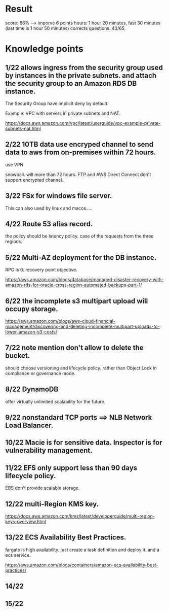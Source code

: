 # Result
score: 66% --> imporve 6 points
hours: 1 hour 20 minutes, fast 30 minutes (last time is 1 hour 50 minutes)
corrects questions: 43/65.

# Knowledge points

## 1/22 allows ingress from the security group used by instances in the private subnets. and attach the security group to an Amazon RDS DB instance.

The Security Group have implicit deny by default. 

Example: VPC with servers in private subnets and NAT.

https://docs.aws.amazon.com/vpc/latest/userguide/vpc-example-private-subnets-nat.html

## 2/22 10TB data use encryped channel to send data to aws from on-premises within 72 hours.

use VPN. 

snowball. will more than 72 hours.
FTP and AWS Direct Connect don't support encrypted channel.

## 3/22 FSx for windows file server.

This can also used by linux and macos.....


## 4/22 Route 53 alias record.

the policy should be latency policy. case of the requests from the three regions.

## 5/22 Multi-AZ deployment for the DB instance.

RPO is 0. recovery point objective. 

https://aws.amazon.com/blogs/database/managed-disaster-recovery-with-amazon-rds-for-oracle-cross-region-automated-backups-part-1/

## 6/22 the incomplete s3 multipart upload will occupy storage.

https://aws.amazon.com/blogs/aws-cloud-financial-management/discovering-and-deleting-incomplete-multipart-uploads-to-lower-amazon-s3-costs/

## 7/22 note mention don't allow to delete the bucket. 
should choose versioning and lifecycle policy. rather than Object Lock in compliance or governance mode.

## 8/22 DynamoDB 

offer virtually unlimited scalability for the future.

## 9/22 nonstandard TCP ports ==> NLB Network Load Balancer.


## 10/22 Macie is for sensitive data. Inspector is for vulnerability management.

## 11/22 EFS only support less than 90 days lifecycle policy.
EBS don't provide scalable storage.

## 12/22 multi-Region KMS key.
https://docs.aws.amazon.com/kms/latest/developerguide/multi-region-keys-overview.html

## 13/22 ECS Availability Best Practices.

fargate is high availability. just create a task definition and deploy it. and a ecs service.

https://aws.amazon.com/blogs/containers/amazon-ecs-availability-best-practices/


## 14/22 

## 15/22 

